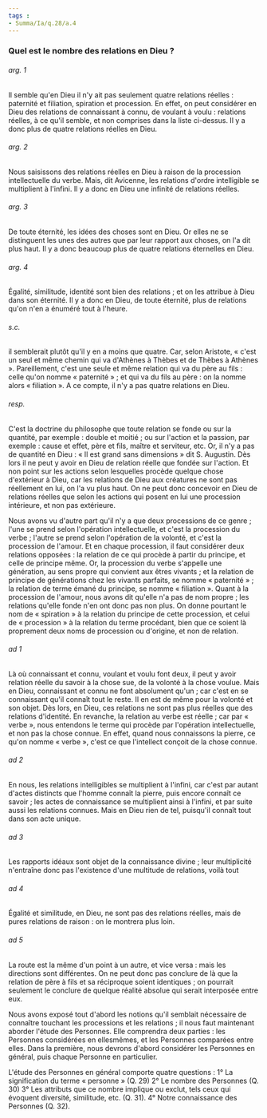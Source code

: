 ```yaml
---
tags : 
- Summa/Ia/q.28/a.4
---
```


### Quel est le nombre des relations en Dieu ?

###### arg. 1
Il semble qu'en Dieu il n'y ait pas seulement quatre relations réelles : paternité et filiation, spiration et procession. En effet, on peut considérer en Dieu des relations de connaissant à connu, de voulant à voulu : relations réelles, à ce qu'il semble, et non comprises dans la liste ci-dessus. Il y a donc plus de quatre relations réelles en Dieu. 

###### arg. 2
Nous saisissons des relations réelles en Dieu à raison de la procession intellectuelle du verbe. Mais, dit Avicenne, les relations d'ordre intelligible se multiplient à l'infini. Il y a donc en Dieu une infinité de relations réelles. 

###### arg. 3
De toute éternité, les idées des choses sont en Dieu. Or elles ne se distinguent les unes des autres que par leur rapport aux choses, on l'a dit plus haut. Il y a donc beaucoup plus de quatre relations éternelles en Dieu. 

###### arg. 4
Égalité, similitude, identité sont bien des relations ; et on les attribue à Dieu dans son éternité. Il y a donc en Dieu, de toute éternité, plus de relations qu'on n'en a énuméré tout à l'heure. 

###### s.c.
il semblerait plutôt qu'il y en a moins que quatre. Car, selon Aristote, « c'est un seul et même chemin qui va d'Athènes à Thèbes et de Thèbes à Athènes ». Pareillement, c'est une seule et même relation qui va du père au fils : celle qu'on nomme « paternité » ; et qui va du fils au père : on la nomme alors « filiation ». A ce compte, il n'y a pas quatre relations en Dieu. 

###### resp.
C'est la doctrine du philosophe que toute relation se fonde ou sur la quantité, par exemple : double et moitié ; ou sur l'action et la passion, par exemple : cause et effet, père et fils, maître et serviteur, etc. Or, il n'y a pas de quantité en Dieu : « Il est grand sans dimensions » dit S. Augustin. Dès lors il ne peut y avoir en Dieu de relation réelle que fondée sur l'action. Et non point sur les actions selon lesquelles procède quelque chose d'extérieur à Dieu, car les relations de Dieu aux créatures ne sont pas réellement en lui, on l'a vu plus haut. On ne peut donc concevoir en Dieu de relations réelles que selon les actions qui posent en lui une procession intérieure, et non pas extérieure. 

Nous avons vu d'autre part qu'il n'y a que deux processions de ce genre ; l'une se prend selon l'opération intellectuelle, et c'est la procession du verbe ; l'autre se prend selon l'opération de la volonté, et c'est la procession de l'amour. Et en chaque procession, il faut considérer deux relations opposées : la relation de ce qui procède à partir du principe, et celle de principe même. Or, la procession du verbe s'appelle une génération, au sens propre qui convient aux êtres vivants ; et la relation de principe de générations chez les vivants parfaits, se nomme « paternité » ; la relation de terme émané du principe, se nomme « filiation ». Quant à la procession de l'amour, nous avons dit qu'elle n'a pas de nom propre ; les relations qu'elle fonde n'en ont donc pas non plus. On donne pourtant le nom de « spiration » à la relation du principe de cette procession, et celui de « procession » à la relation du terme procédant, bien que ce soient là proprement deux noms de procession ou d'origine, et non de relation. 

###### ad 1
Là où connaissant et connu, voulant et voulu font deux, il peut y avoir relation réelle du savoir à la chose sue, de la volonté à la chose voulue. Mais en Dieu, connaissant et connu ne font absolument qu'un ; car c'est en se connaissant qu'il connaît tout le reste. Il en est de même pour la volonté et son objet. Dès lors, en Dieu, ces relations ne sont pas plus réelles que des relations d'identité. En revanche, la relation au verbe est réelle ; car par « verbe », nous entendons le terme qui procède par l'opération intellectuelle, et non pas la chose connue. En effet, quand nous connaissons la pierre, ce qu'on nomme « verbe », c'est ce que l'intellect conçoit de la chose connue. 

###### ad 2
En nous, les relations intelligibles se multiplient à l'infini, car c'est par autant d'actes distincts que l'homme connaît la pierre, puis encore connaît ce savoir ; les actes de connaissance se multiplient ainsi à l'infini, et par suite aussi les relations connues. Mais en Dieu rien de tel, puisqu'il connaît tout dans son acte unique. 

###### ad 3
Les rapports idéaux sont objet de la connaissance divine ; leur multiplicité n'entraîne donc pas l'existence d'une multitude de relations, voilà tout 

###### ad 4
Égalité et similitude, en Dieu, ne sont pas des relations réelles, mais de pures relations de raison : on le montrera plus loin. 

###### ad 5
La route est la même d'un point à un autre, et vice versa : mais les directions sont différentes. On ne peut donc pas conclure de là que la relation de père à fils et sa réciproque soient identiques ; on pourrait seulement le conclure de quelque réalité absolue qui serait interposée entre eux. 

Nous avons exposé tout d'abord les notions qu'il semblait nécessaire de connaître touchant les processions et les relations ; il nous faut maintenant aborder l'étude des Personnes. Elle comprendra deux parties : les Personnes considérées en ellesmêmes, et les Personnes comparées entre elles. Dans la première, nous devrons d'abord considérer les Personnes en général, puis chaque Personne en particulier. 

L'étude des Personnes en général comporte quatre questions : 1° La signification du terme « personne » (Q. 29) 2° Le nombre des Personnes (Q. 30) 3° Les attributs que ce nombre implique ou exclut, tels ceux qui évoquent diversité, similitude, etc. (Q. 31). 4° Notre connaissance des Personnes (Q. 32). 





